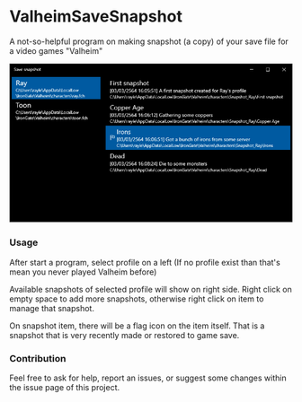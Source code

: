# ValheimSaveSnapshot
A not-so-helpful program on making snapshot (a copy) of your save file for a video games "Valheim"

![Screenshot](https://github.com/ray1997/ValheimSaveSnapshot/blob/b8482397c5e309decf2f6bb0ba3982548f89a92c/Screenshot%202021-03-03%20160955.png)

### Usage
After start a program, select profile on a left (If no profile exist than that's mean you never played Valheim before)

Available snapshots of selected profile will show on right side. 
Right click on empty space to add more snapshots, 
otherwise right click on item to manage that snapshot.

On snapshot item, there will be a flag icon on the item itself. That is a snapshot that is very recently made or restored to game save.

### Contribution
Feel free to ask for help, report an issues, or suggest some changes within the issue page of this project.
